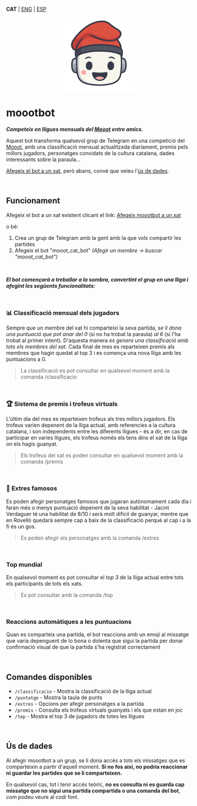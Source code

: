 <a id="translations"></a>
**CAT** | [ENG](/docs/en/README.md) | [ESP](/docs/es/README.md)

<div align="center">
  <img width="200" src="https://raw.githubusercontent.com/GerardEst/moootbot/5f67d158453d6adbf42446fc138680f4f1f431c6/docs/moootbot_L.png" alt="Foto de perfil de moootbot">
</div>

# moootbot

**_Competeix en lligues mensuals del [Mooot](https://mooot.cat) entre amics._**

Aquest bot transforma qualsevol grup de Telegram en una competició del [Mooot](https://moooot.cat), amb una classificació mensual actualitzada diariament, premis pels millors jugadors, personatges convidats de la cultura catalana, dades interessants sobre la paraula...

[Afegeix el bot a un xat](https://t.me/mooot_cat_bot?startgroup=true), però abans, convé que veieu l'[ús de dades](#ús-de-dades).

<br>

## Funcionament

Afegeix el bot a un xat existent clicant el link: [Afegeix moootbot a un xat](https://t.me/mooot_cat_bot?startgroup=true)

o bé:

1. Crea un grup de Telegram amb la gent amb la que vols compartir les partides
2. Afegeix el bot "mooot_cat_bot" _(Afegir un membre -> buscar "mooot_cat_bot")_

<br>

**_El bot començarà a treballar a la sombra, convertint el grup en una lliga i afegint les següents funcionalitats:_**

<br>

### 📊 Classificació mensual dels jugadors

Sempre que un membre del xat hi comparteixi la seva partida, _se li dona una puntuació que pot anar del 0_ (si no ha trobat la paraula) _al 6_ (si l'ha trobat al primer intent). D'aquesta manera _es genera una classificació amb tots els membres del xat_. Cada final de mes es reparteixen premis als membres que hagin quedat al top 3 i es comença una nova lliga amb les puntuacions a 0.

> La classificació es pot consultar en qualsevol moment amb la comanda /classificacio

<br>

### 🏆 Sistema de premis i trofeus virtuals

L'últim dia del mes es reparteixen trofeus als tres millors jugadors. Els trofeus varien depenent de la lliga actual, amb referencies a la cultura catalana, i son independents entre les diferents lligues - és a dir, en cas de participar en varies lligues, els trofeus només els tens dins el xat de la lliga on els hagis guanyat.

> Els trofeus del xat es poden consultar en qualsevol moment amb la comanda /premis

<br>

### 🥸 Extres famosos

Es poden afegir personatges famosos que jugaran autònomament cada dia i faran més o menys puntuació depenent de la seva habilitat - Jacint Verdaguer té una habilitat de 8/10 i serà molt difícil de guanyar, mentre que en Rovelló quedarà sempre cap a baix de la classificació perquè al cap i a la fi és un gos.

> Es poden afegir els personatges amb la comanda /extres

<br>

### Top mundial

En qualsevol moment es pot consultar el _top 3_ de la lliga actual entre tots els participants de tots els xats.

> Es pot consultar amb la comanda /top

<br>

### Reaccions automàtiques a les puntuacions

Quan es comparteix una partida, el bot reacciona amb un emoji al missatge que varia depenguent de lo bona o dolenta que sigui la partida per donar confirmació visual de que la partida s'ha registrat correctament

<br>

## Comandes disponibles

- `/classificacio` - Mostra la classificació de la lliga actual
- `/puntatge` - Mostra la taula de punts
- `/extres` - Opcions per afegir personatges a la partida
- `/premis` - Consulta els trofeus virtuals guanyats i els que estan en joc
- `/top` - Mostra el top 3 de jugadors de totes les lligues

<br>

## Ús de dades

Al afegir moootbot a un grup, se li dona accés a tots els missatges que es comparteixin a partir d'aquell moment. **Si no fos així, no podria reaccionar ni guardar les partides que se li comparteixen.**

En qualsevol cas, tot i tenir accés teòric, **no es consulta ni es guarda cap missatge que no sigui una partida compartida o una comanda del bot**, com podeu veure al codi font.

